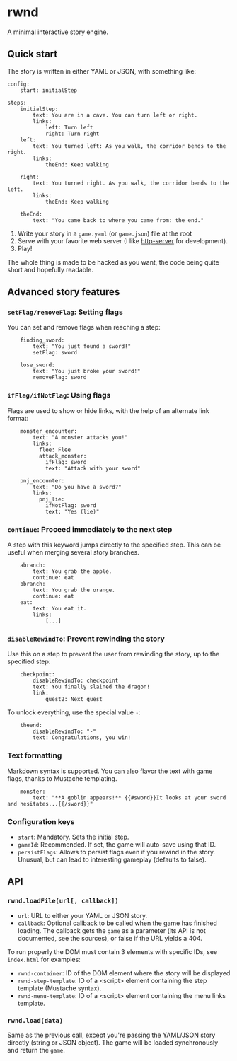 # rwnd

A minimal interactive story engine.

## Quick start

The story is written in either YAML or JSON, with something like:

```
config:
    start: initialStep
    
steps: 
    initialStep:
        text: You are in a cave. You can turn left or right.
        links:
            left: Turn left
            right: Turn right
    left:
        text: You turned left: As you walk, the corridor bends to the right.
        links:
            theEnd: Keep walking
                
    right:
        text: You turned right. As you walk, the corridor bends to the left.
        links:
            theEnd: Keep walking
            
    theEnd:
        text: "You came back to where you came from: the end."
```

1. Write your story in a `game.yaml` (or `game.json`) file at the root
2. Serve with your favorite web server (I like [http-server](https://www.npmjs.com/package/http-server) for development).
3. Play!

The whole thing is made to be hacked as you want, the code being quite short and hopefully readable.

## Advanced story features

### `setFlag/removeFlag`: Setting flags

You can set and remove flags when reaching a step:

```     
    finding_sword:
        text: "You just found a sword!"
        setFlag: sword
```

```     
    lose_sword:
        text: "You just broke your sword!"
        removeFlag: sword
```

### `ifFlag/ifNotFlag`: Using flags

Flags are used to show or hide links, with the help of an alternate link format:

```     
    monster_encounter:
        text: "A monster attacks you!"
        links:
          flee: Flee
          attack_monster:
            ifFlag: sword
            text: "Attack with your sword"
```

```     
    pnj_encounter:
        text: "Do you have a sword?"
        links:
          pnj_lie:
            ifNotFlag: sword
            text: "Yes (lie)"
```

### `continue`: Proceed immediately to the next step

A step with this keyword jumps directly to the specified step. This can be useful when merging several story branches.

``` 
    abranch:
        text: You grab the apple.
        continue: eat
    bbranch:
        text: You grab the orange.
        continue: eat
    eat:
        text: You eat it.
        links:
            [...]
```

### `disableRewindTo`: Prevent rewinding the story

Use this on a step to prevent the user from rewinding the story, up to the specified step:

``` 
    checkpoint:
        disableRewindTo: checkpoint
        text: You finally slained the dragon!
        link: 
            quest2: Next quest
```

To unlock everything, use the special value `-`:

``` 
    theend: 
        disableRewindTo: "-"
        text: Congratulations, you win!
```

### Text formatting

Markdown syntax is supported. You can also flavor the text with game flags, thanks to Mustache templating.

```                 
    monster:
        text: "**A goblin appears!** {{#sword}}It looks at your sword and hesitates...{{/sword}}"
```

### Configuration keys

* `start`: Mandatory. Sets the initial step.
* `gameId`: Recommended. If set, the game will auto-save using that ID.
* `persistFlags`: Allows to persist flags even if you rewind in the story. Unusual, but can lead to interesting gameplay (defaults to false).

## API

### `rwnd.loadFile(url[, callback])`

* `url`: URL to either your YAML or JSON story.
* `callback`: Optional callback to be called when the game has finished loading. The callback gets the `game` as a parameter (its API is not documented, see the sources), or false if the URL yields a 404.

To run properly the DOM must contain 3 elements with specific IDs, see `index.html` for examples:

* `rwnd-container`: ID of the DOM element where the story will be displayed
* `rwnd-step-template`: ID of a &lt;script> element containing the step template (Mustache syntax). 
* `rwnd-menu-template`: ID of a &lt;script> element containing the menu links template. 

### `rwnd.load(data)`

Same as the previous call, except you're passing the YAML/JSON story directly (string or JSON object). The game will be loaded synchronously and return the `game`.
